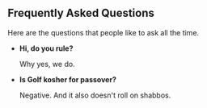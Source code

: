 Frequently Asked <span>Questions</span>
---------------------------------------

Here are the questions that people like to ask all the time.

* **Hi, do you rule?**

  Why yes, we do.

* **Is Golf kosher for passover?**

  Negative. And it also doesn't roll on shabbos.
